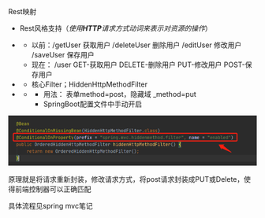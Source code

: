 Rest映射

- Rest风格支持（*使用**HTTP**请求方式动词来表示对资源的操作*）

- - 以前：/getUser  获取用户    /deleteUser 删除用户  /editUser  修改用户   /saveUser 保存用户
  - 现在： /user    GET-获取用户    DELETE-删除用户    PUT-修改用户     POST-保存用户

- - 核心Filter；HiddenHttpMethodFilter

- - - 用法： 表单method=post，隐藏域 _method=put
    - SpringBoot配置文件中手动开启

![image-20211003164303357](image/image-20211003164303357.png)



原理就是将请求重新封装，修改请求方式，将post请求封装成PUT或Delete，使得前端控制器可以正确匹配

具体流程见spring mvc笔记